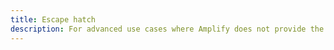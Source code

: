 ```yaml
---
title: Escape hatch
description: For advanced use cases where Amplify does not provide the functionality, you can retrieve the escape hatch to access the AWSPinpoint instance.
---
```


<inline-fragment platform="ios" src="~/lib/analytics/fragments/ios/escapehatch.md"></inline-fragment> <inline-fragment platform="android" src="~/lib/analytics/fragments/android/escapehatch.md"></inline-fragment>
